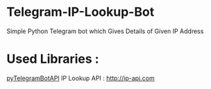 # Telegram-IP-Lookup-Bot
Simple Python Telegram bot which Gives Details of Given IP Address

# Used Libraries :

[pyTelegramBotAPI](https://github.com/eternnoir/pyTelegramBotAPI)
IP Lookup API : http://ip-api.com
